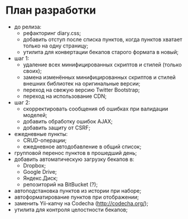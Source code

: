 # План разработки

* до релиза:
	* рефакторинг diary.css;
	* добавить отступ после списка пунктов, когда пунктов хватает только на одну
	страницу;
	* утилита для конвертации бекапов старого формата в новый;
* шаг 1:
	* удаление всех минифицированных скриптов и стилей (только своих);
	* замена изменённых минифицированных скриптов и стилей внешних библиотек на
	оригинальные версии;
	* переход на свежую версию Twitter Bootstrap;
	* переход на использование CDN;
* шаг 2:
	* скорректировать сообщения об ошибках при валидации моделей;
	* добавить обработку ошибок AJAX;
	* добавить защиту от CSRF;
* ежедневные пункты:
	* CRUD-операции;
	* ежедневное автодобавление в общий список;
* групповой перенос пунктов в прошедший день;
* добавить автоматическую загрузку бекапов в:
	* Dropbox;
	* Google Drive;
	* Яндекс.Диск;
	* репозиторий на BitBucket (?);
* автоподстановка пунктов из истории при наборе;
* автоформатирование пунктов при отображении;
* заменить Yii-капчу на Codecha (http://codecha.org/);
* утилита для контроля целостности бекапов;
